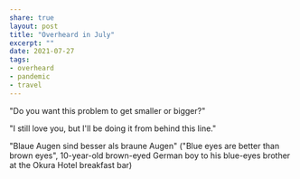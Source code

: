 ```yaml
---
share: true
layout: post
title: "Overheard in July"
excerpt: ""
date: 2021-07-27
tags:
- overheard
- pandemic
- travel
---
```

"Do you want this problem to get smaller or bigger?"

"I still love you, but I'll be doing it from behind this line."

"Blaue Augen sind besser als braune Augen" ("Blue eyes are better than brown eyes", 10-year-old brown-eyed German boy to his blue-eyes brother at the Okura Hotel breakfast bar)